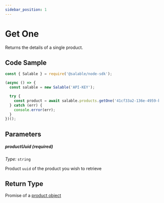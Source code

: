 ```yaml
---
sidebar_position: 1
---
```


# Get One

Returns the details of a single product.

## Code Sample

```typescript
const { Salable } = require('@salable/node-sdk');

(async () => {
  const salable = new Salable('API-KEY');

  try {
    const product = await salable.products.getOne('41cf33a2-136e-4959-b5c7-73889ab94eff');
  } catch (err) {
    console.error(err);
  }
})();
```

## Parameters

##### productUuid (_required_)

_Type:_ `string`

Product `uuid` of the product you wish to retrieve

## Return Type

Promise of a [product object](https://docs.salable.app/api#tag/Products/operation/getProductByUuid)
